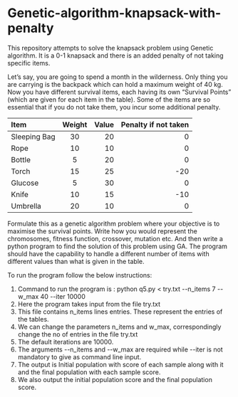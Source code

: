 # Genetic-algorithm-knapsack-with-penalty
This repository attempts to solve the knapsack problem using Genetic algorithm. It is a 0-1 knapsack and there is an added penalty of not taking specific items. <br>


Let’s say, you are going to spend a month in the wilderness. Only thing you are carrying is the
backpack which can hold a maximum weight of 40 kg. Now you have different survival items, each
having its own “Survival Points” (which are given for each item in the table). Some of the items are so
essential that if you do not take them, you incur some additional penalty.




| Item  | Weight | Value | Penalty if not taken |
| :------------ |:---------------:| -----:| -----:|
| Sleeping Bag     | 30 | 20 | 0 |
| Rope      | 10       |   10 | 0|
| Bottle | 5        |    20 | 0 |
| Torch | 15       |    25 | -20 |
| Glucose | 5        |    30 | 0 |
| Knife | 10        |    15 | -10 |
| Umbrella | 20       |    10 | 0 |


Formulate this as a genetic algorithm problem where your objective is to maximise the survival points.
Write how you would represent the chromosomes, fitness function, crossover, mutation etc. And then
write a python program to find the solution of this problem using GA. The program should have the
capability to handle a different number of items with different values than what is given in the table.



To run the program follow the below instructions:


1. Command to run the program is : python q5.py < try.txt --n_items 7 --w_max 40 --iter 10000 <br>
2. Here the program takes input from the file try.txt
3. This file contains n_items lines entries. These represent the entries of the tables. 
4. We can change the parameters n_items and w_max, correspondingly change the no of entries in the file try.txt
5. The default iterations are 10000.
6. The arguments --n_items and --w_max are required while --iter is not mandatory to give as command line input. 
7. The output is Initial population with score of each sample along with it and the final population with each sample score.
8. We also output the initial population score and the final population score. 
